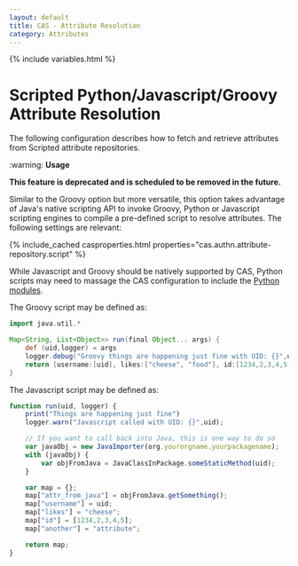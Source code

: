 ```yaml
---
layout: default
title: CAS - Attribute Resolution
category: Attributes
---
```


{% include variables.html %}

# Scripted Python/Javascript/Groovy Attribute Resolution

The following configuration describes how to fetch and retrieve attributes from Scripted attribute repositories.

<div class="alert alert-warning">:warning: <strong>Usage</strong>
<p><strong>This feature is deprecated and is scheduled to be removed in the future.</strong></p>
</div>

Similar to the Groovy option but more versatile, this option takes advantage of Java's native
scripting API to invoke Groovy, Python or Javascript scripting engines to compile a pre-defined script to resolve attributes.
The following settings are relevant:

{% include_cached casproperties.html properties="cas.authn.attribute-repository.script" %}

While Javascript and Groovy should be natively supported by CAS, Python scripts may need
to massage the CAS configuration to include the [Python modules](https://search.maven.org/search?q=a:jython-standalone).

The Groovy script may be defined as:

```groovy
import java.util.*

Map<String, List<Object>> run(final Object... args) {
    def (uid,logger) = args
    logger.debug("Groovy things are happening just fine with UID: {}",uid)
    return [username:[uid], likes:["cheese", "food"], id:[1234,2,3,4,5], another:"attribute"]
}
```

The Javascript script may be defined as:

```javascript
function run(uid, logger) {
    print("Things are happening just fine")
    logger.warn("Javascript called with UID: {}",uid);

    // If you want to call back into Java, this is one way to do so
    var javaObj = new JavaImporter(org.yourorgname.yourpackagename);
    with (javaObj) {
        var objFromJava = JavaClassInPackage.someStaticMethod(uid);
    }

    var map = {};
    map["attr_from_java"] = objFromJava.getSomething();
    map["username"] = uid;
    map["likes"] = "cheese";
    map["id"] = [1234,2,3,4,5];
    map["another"] = "attribute";

    return map;
}
```
